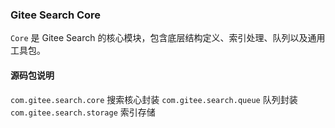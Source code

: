 ### Gitee Search Core

`Core` 是 Gitee Search 的核心模块，包含底层结构定义、索引处理、队列以及通用工具包。

#### 源码包说明

`com.gitee.search.core` 搜索核心封装 
`com.gitee.search.queue` 队列封装  
`com.gitee.search.storage` 索引存储  
